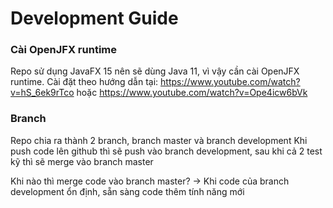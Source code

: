 # Development Guide

### Cài OpenJFX runtime

Repo sử dụng JavaFX 15 nên sẽ dùng Java 11, vì vậy cần cài OpenJFX runtime.
Cài đặt theo hướng dẫn tại: https://www.youtube.com/watch?v=hS_6ek9rTco hoặc https://www.youtube.com/watch?v=Ope4icw6bVk

### Branch

Repo chia ra thành 2 branch, branch master và branch development
Khi push code lên github thì sẽ push vào branch development, sau khi cả 2 test kỹ thì sẽ merge vào branch master

Khi nào thì merge code vào branch master?
-> Khi code của branch development ổn định, sẵn sàng code thêm tính năng mới

